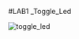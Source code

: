 #LAB1 _Toggle_Led


![toggle_led](https://github.com/user-attachments/assets/6faf1d06-51d9-4f4c-a7d1-77f2dd2bbe66)
